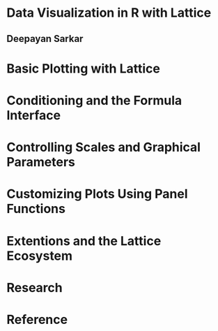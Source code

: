 # Data Visualization in R with Lattice
## Deepayan Sarkar

# Basic Plotting with Lattice
# Conditioning and the Formula Interface
# Controlling Scales and Graphical Parameters
# Customizing Plots Using Panel Functions
# Extentions and the Lattice Ecosystem

# Research
# Reference